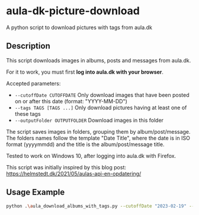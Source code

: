 # aula-dk-picture-download
A python script to download pictures with tags from aula.dk

## Description 
This script downloads images in albums, posts and messages from aula.dk.

For it to work, you must first **log into aula.dk with your browser**.

Accepted parameters:

- `--cutoffDate CUTOFFDATE` Only download images that have been posted on or after this date (format: "YYYY-MM-DD")
- `--tags TAGS [TAGS ...]` Only download pictures having at least one of these tags
- `--outputFolder OUTPUTFOLDER` Download images in this folder

The script saves images in folders, grouping them by album/post/message. The folders names follow the template "Date Title", where the date is in ISO format (yyyymmdd) and the title is the album/post/message title.

Tested to work on Windows 10, after logging into aula.dk with Firefox.

This script was initially inspired by this blog post: https://helmstedt.dk/2021/05/aulas-api-en-opdatering/

## Usage Example
```bash
python .\aula_download_albums_with_tags.py --cutoffDate "2023-02-19" --tags "Tag1" "Tag2" --outputFolder "output"
```
